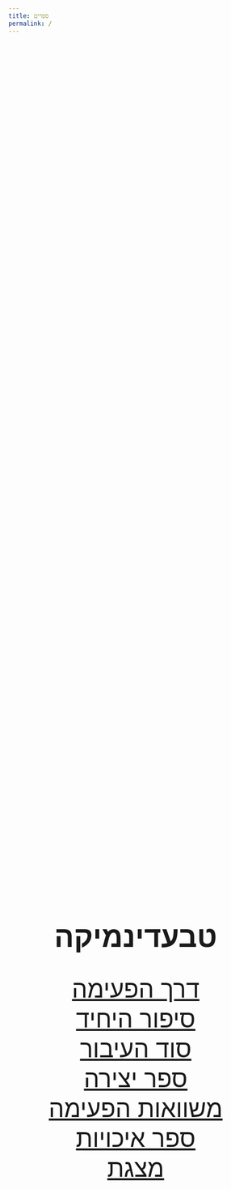 ```yaml
---
title: ספרים
permalink: /
---
```


<div class="books-list">

<h1 style="font-size: 6vw;">טבעדינמיקה</h1>

[דרך הפעימה](/derech-hapeima)
<br/>

[סיפור היחיד](/sipur-hayahhid)
<br/>

[סוד העיבור](/sod-haiibur)
<br/>

[ספר יצירה](/sefer-yetzira)
<br/>

[משוואות הפעימה](/mishvaot-hapeima)
<br/>

[ספר איכויות](/rosetta-stone)
<br/>

[מצגת](/slideshow)

</div>

<style lang="scss">
.books-list {
  height: calc(100vh - 2em);
  display: flex;
  flex-direction: column;
  justify-content: center;
  align-items: center;
  font-size: xxx-large;
  text-align: center;

  & > p {
    margin: 0;
  }
}
</style>
